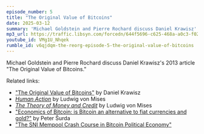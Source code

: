 ```yaml
---
episode_number: 5
title: "The Original Value of Bitcoins"
date: 2025-03-12
summary: 'Michael Goldstein and Pierre Rochard discuss Daniel Krawisz''s 2013 article "The Original Value of Bitcoins"'
mp3_url: https://traffic.libsyn.com/forcedn/644f5696-c625-468a-a0c3-f02493f7b768/thereorg-ep005-the-original-value-of-bitcoins.mp3
youtube_id: VMg1U_Nhqek
rumble_id: v6qjdqm-the-reorg-episode-5-the-original-value-of-bitcoins
---
```


Michael Goldstein and Pierre Rochard discuss Daniel Krawisz's 2013 article "The Original Value of Bitcoins."

Related links:

- ["The Original Value of Bitcoins"](/mempool/the-original-value-of-bitcoins/) by Daniel Krawisz
- [_Human Action_](/library/human-action/) by Ludwig von Mises
- [_The Theory of Money and Credit_](/library/theory-money-credit/) by Ludwig von Mises
- ["Economics of Bitcoin: is Bitcoin an alternative to fiat currencies and gold?"](/library/economics-of-bitcoin/) by Peter Šurda
- ["The SNI Mempool Crash Course in Bitcoin Political Economy"](/crash-course/)
